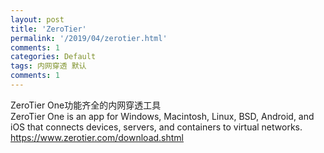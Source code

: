 ```yaml
---
layout: post
title: 'ZeroTier'
permalink: '/2019/04/zerotier.html'
comments: 1
categories: Default
tags: 内网穿透 默认
comments: 1
---
```

ZeroTier One功能齐全的内网穿透工具  
ZeroTier One is an app for Windows, Macintosh, Linux, BSD, Android, and iOS that connects devices, servers, and containers to virtual networks.  
https://www.zerotier.com/download.shtml